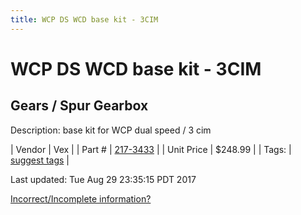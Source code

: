 ```yaml
---
title: WCP DS WCD base kit - 3CIM
---
```


# WCP DS WCD base kit - 3CIM
## Gears / Spur Gearbox
Description: 	base kit for WCP dual speed / 3 cim 

| Vendor | Vex | 
| Part # | [217-3433](http://www.vexrobotics.com/vexpro/motion/gearboxes/wcp-ds.html) | 
| Unit Price | $248.99 | 
| Tags: | [suggest tags](https://docs.google.com/forms/d/e/1FAIpQLSeWyY8v3RgOty-MyWmh9U0iivNYN_molChYyS-0U-o-kOAv_g/viewform) | 

Last updated: Tue Aug 29 23:35:15 PDT 2017

 [Incorrect/Incomplete information?](https://docs.google.com/forms/d/e/1FAIpQLSeWyY8v3RgOty-MyWmh9U0iivNYN_molChYyS-0U-o-kOAv_g/viewform)